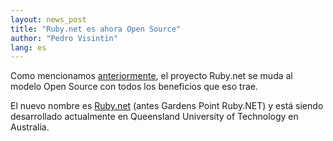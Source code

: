 ```yaml
---
layout: news_post
title: "Ruby.net es ahora Open Source"
author: "Pedro Visintin"
lang: es
---
```


Como mencionamos [anteriormente][1], el proyecto Ruby.net se muda al
modelo Open Source con todos los beneficios que eso trae.

El nuevo nombre es [Ruby.net][2] (antes Gardens Point Ruby.NET) y está
siendo desarrollado actualmente en Queensland University of Technology
en Australia.



[1]: http://www.ruby-lang.org/es/news/2007/06/05/nuevo-beta-ruby-net-con-soporte-interop/ 
[2]: http://plas2003.fit.qut.edu.au/Ruby.NET/ 
